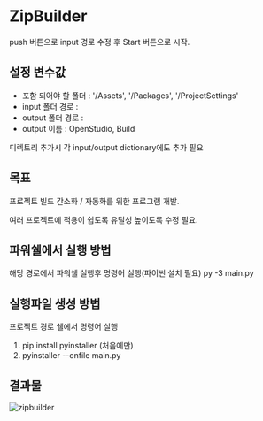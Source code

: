# ZipBuilder

push 버튼으로 input 경로 수정 후 Start 버튼으로 시작.

## 설정 변수값
 - 포함 되어야 할 폴더 : '/Assets', '/Packages', '/ProjectSettings'
 - input 폴더 경로 :
 - output 폴더 경로 : 
 - output 이름 : OpenStudio, Build

 디렉토리 추가시 각 input/output dictionary에도 추가 필요
 
## 목표
 프로젝트 빌드 간소화 / 자동화를 위한 프로그램 개발.

 여러 프로젝트에 적용이 쉽도록 유틸성 높이도록 수정 필요.
 
## 파워쉘에서 실행 방법
해당 경로에서 파워쉘 실행후 명령어 실행(파이썬 설치 필요)
py -3 main.py
 
## 실행파일 생성 방법
프로젝트 경로 쉘에서 명령어 실행
1. pip install pyinstaller  (처음에만)
2. pyinstaller --onfile main.py

## 결과물
![zipbuilder](https://user-images.githubusercontent.com/22344444/172518821-553e50f3-e257-4078-b73a-3d8c60a3d860.gif)
